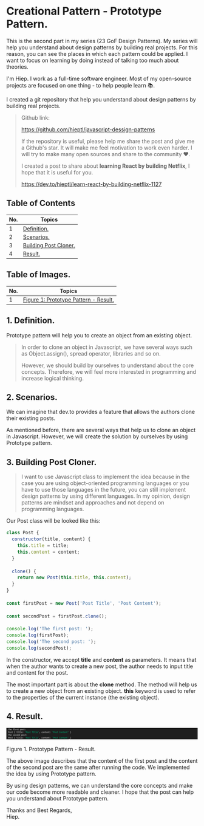 # Creational Pattern - Prototype Pattern.

This is the second part in my series (23 GoF Design Patterns). My series will help you understand about design patterns by building real projects. For this reason, you can see the places in which each pattern could be applied. I want to focus on learning by doing instead of talking too much about theories. 

I'm Hiep. I work as a full-time software engineer. Most of my open-source projects are focused on one thing - to help people learn 📚.

I created a git repository that help you understand about design patterns by building real projects.

> Github link: 
>
> https://github.com/hieptl/javascript-dessign-patterns
> 
> If the repository is useful, please help me share the post and give me a Github's star. It will make me feel motivation to work even harder. I will try to make many open sources and share to the community :heart:.
>
> I created a post to share about __learning React by building Netflix__, I hope that it is useful for you.
> 
> https://dev.to/hieptl/learn-react-by-building-netflix-1127


## __Table of Contents__
| No. | Topics |
| --- | --------- |
|1  | [Definition.](#definition) |
|2  | [Scenarios.](#scenarios) |
|3  | [Building Post Cloner.](#building-post-cloner) |
|4  | [Result.](#result) |

## __Table of Images.__
| No. | Topics |
| --- | --------- |
|1  | [Figure 1: Prototype Pattern - Result.](#figure1) |

<a id="definition"></a>
## 1. Definition.

Prototype pattern will help you to create an object from an existing object.

> In order to clone an object in Javascript, we have several ways such as Object.assign(), spread operator, libraries and so on.
>
> However, we should build by ourselves to understand about the core concepts. Therefore, we will feel more interested in programming and increase logical thinking. 

<a id="scenarios"></a>
## 2. Scenarios.

We can imagine that dev.to provides a feature that allows the authors clone their existing posts.

As mentioned before, there are several ways that help us to clone an object in Javascript. However, we will create the solution by ourselves by using Prototype pattern. 

<a id="building-post-cloner"></a>
## 3. Building Post Cloner.

> I want to use Javascript class to implement the idea because in the case you are using object-oriented programming languages or you have to use those languages in the future, you can still implement design patterns by using different languages. In my opinion, design patterns are mindset and approaches and not depend on programming languages.

Our Post class will be looked like this:

```js
class Post {
  constructor(title, content) {
    this.title = title;
    this.content = content;
  }

  clone() {
    return new Post(this.title, this.content);
  }
}

const firstPost = new Post('Post Title', 'Post Content');

const secondPost = firstPost.clone();

console.log('The first post: ');
console.log(firstPost);
console.log('The second post: ');
console.log(secondPost);
```

In the constructor, we accept __title__ and __content__ as parameters. It means that when the author wants to create a new post, the author needs to input title and content for the post.

The most important part is about the __clone__ method. The method will help us to create a new object from an existing object. __this__ keyword is used to refer to the properties of the current instance (the existing object).

<a id="result"></a>
## 4. Result.

<a id="figure1"></a>
<img src="../../images/prototype.png" alt="prototype" width="666"/>

Figure 1. Prototype Pattern - Result.

The above image describes that the content of the first post and the content of the second post are the same after running the code. We implemented the idea by using Prototype pattern.

By using design patterns, we can understand the core concepts and make our code become more readable and cleaner. I hope that the post can help you understand about Prototype pattern. 

Thanks and Best Regards, \
Hiep.




